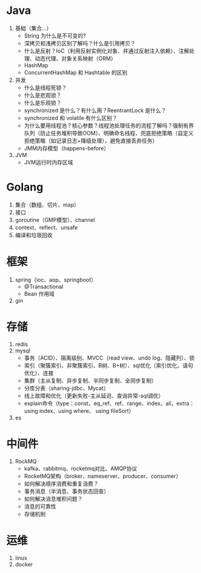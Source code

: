 # Java
1. 基础（集合...）
   - String 为什么是不可变的?
   - 深拷贝和浅拷贝区别了解吗？什么是引用拷贝？
   - 什么是反射？IoC（利用反射实例化对象、并通过反射注入依赖）、注解处理、动态代理、对象关系映射（ORM）
   - HashMap
   - ConcurrentHashMap 和 Hashtable 的区别
2. 并发
   - 什么是线程死锁？
   - 什么是悲观锁？
   - 什么是乐观锁？
   - synchronized 是什么？有什么用？ReentrantLock 是什么？
   - synchronized 和 volatile 有什么区别？
   - 为什么要用线程池？核心参数？线程池处理任务的流程了解吗？强制有界队列（防止任务堆积导致OOM）、明确命名线程、兜底拒绝策略（自定义拒绝策略（如记录日志+降级处理），避免直接丢弃任务）
   - JMM内存模型（happens-before）
3. JVM
   - JVM运行时内存区域
# Golang
1. 集合（数组、切片、map）
2. 接口
3. goroutine（GMP模型）、channel
4. context、reflect、unsafe
5. 编译和垃圾回收
# 框架
1. spring（ioc、aop、springboot）
   - @Transactional 
   - Bean 作用域
2. gin
# 存储
1. redis
2. mysql
   - 事务（ACID）、隔离级别、MVCC（read view、undo log、隐藏列）、锁
   - 索引（聚簇索引、非聚簇索引、B树、B+树）、sql优化（索引优化、语句优化）、连接
   - 集群（主从复制、异步复制、半同步复制、全同步复制）
   - 分库分表（sharing-jdbc、Mycat）
   - 线上故障和优化（更新失败-主从延迟、查询异常-sql调优）
   - explain命令（type：const、eq_ref、ref、range、index、all，extra：using index、using where、 using fileSort）
3. es
# 中间件
1. RockMQ
   - kafka、rabbitmq、rocketmq对比、AMQP协议
   - RocketMQ架构（broker、nameserver、producer、consumer）
   - 如何解决顺序消费和重复消费？
   - 事务消息（半消息、事务状态回查）
   - 如何解决消息堆积问题？
   - 消息的可靠性
   - 存储机制
# 运维
1. linux
2. docker